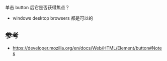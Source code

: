 单击 button 后它是否获得焦点？

- windows desktop browsers 都是可以的

## 参考

- https://developer.mozilla.org/en/docs/Web/HTML/Element/button#Notes

